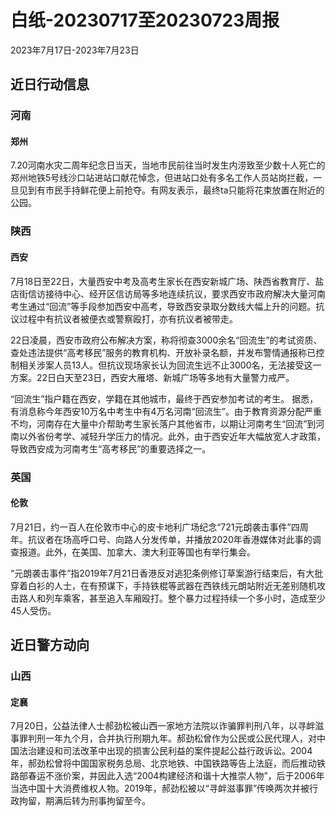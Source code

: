 # 白纸-20230717至20230723周报

2023年7月17日-2023年7月23日

## 近日行动信息

### 河南

#### 郑州

7.20河南水灾二周年纪念日当天，当地市民前往当时发生内涝致至少数十人死亡的郑州地铁5号线沙口站进站口献花悼念，但进站口处有多名工作人员站岗拦截，一旦见到有市民手持鲜花便上前抢夺。有网友表示，最终ta只能将花束放置在附近的公园。

### 陕西

#### 西安

7月18日至22日，大量西安中考及高考生家长在西安新城广场、陕西省教育厅、盐店街信访接待中心、经开区信访局等多地连续抗议，要求西安市政府解决大量河南考生通过“回流”等手段参加西安中高考，导致西安录取分数线大幅上升的问题。抗议过程中有抗议者被便衣或警察殴打，亦有抗议者被带走。

22日凌晨，西安市政府公布解决方案，称将彻查3000余名“回流生”的考试资质、查处违法提供“高考移民”服务的教育机构、开放补录名额，并发布警情通报称已控制相关涉案人员13人。但抗议现场家长认为回流生远不止3000名，无法接受这一方案。22日白天至23日，西安大雁塔、新城广场等多地有大量警力戒严。

“回流生”指户籍在西安，学籍在其他城市，最终于西安参加考试的考生。 据悉，有消息称今年西安10万名中考生中有4万名河南“回流生”。由于教育资源分配严重不均，河南存在大量中介帮助考生家长落户其他省市，以期让河南考生“回流”到河南以外省份考学、减轻升学压力的情况。此外，由于西安近年大幅放宽人才政策，导致西安成为河南考生“高考移民”的重要选择之一。

### 英国

#### 伦敦

7月21日，约一百人在伦敦市中心的皮卡地利广场纪念“721元朗袭击事件”四周年。抗议者在场高呼口号、向路人分发传单，并播放2020年香港媒体对此事的调查报道。此外，在美国、加拿大、澳大利亚等国也有举行集会。

“元朗袭击事件”指2019年7月21日香港反对逃犯条例修订草案游行结束后，有大批穿着白衫的人士，在有预谋下，手持铁棍等武器在西铁线元朗站附近无差别随机攻击路人和列车乘客，甚至追入车厢殴打。整个暴力过程持续一个多小时，造成至少45人受伤。

## 近日警方动向

### 山西

#### 定襄

7月20日，公益法律人士郝劲松被山西一家地方法院以诈骗罪判刑八年，以寻衅滋事罪判刑一年九个月，合并执行刑期九年。郝劲松曾作为公民或公民代理人，对中国法治建设和司法改革中出现的损害公民利益的案件提起公益行政诉讼。2004年，郝劲松曾将中国国家税务总局、北京地铁、中国铁路等告上法庭，而后推动铁路部春运不涨价案，并因此入选“2004构建经济和谐十大推崇人物”，后于2006年当选中国十大消费维权人物。2019年，郝劲松被以“寻衅滋事罪”传唤两次并被行政拘留，期满后转为刑事拘留至今。